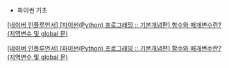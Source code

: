 - 파이썬 기초

[[네이버 인플루언서] [파이썬(Python) 프로그래밍 :: 기본개념편] 함수와 매개변수란? (지역변수 및 global 문)](https://in.naver.com/sw4r/contents/354580401869280?query=파이썬)

[[네이버 인플루언서] [파이썬(Python) 프로그래밍 :: 기본개념편] 함수와 매개변수란? (지역변수 및 global 문)](https://in.naver.com/sw4r/contents/354580401869280?query=파이썬)